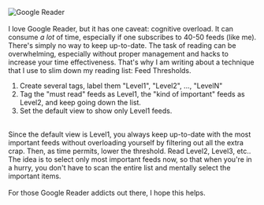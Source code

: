 <img src="http://jipsta.files.wordpress.com/2007/05/reader.png" alt="Google Reader" /><br />
<br />
I love Google Reader, but it has one caveat: cognitive overload.  It can consume <em>a lot</em> of time, especially if one subscribes to 40-50 feeds (like me).  There's simply no way to keep up-to-date.  The task of reading can be overwhelming, especially without proper management and hacks to increase your time effectiveness.  That's why I am writing about a technique that I use to slim down my reading list: Feed Thresholds.<br />
<ol>
	<li>Create several tags, label them "Level1", "Level2", ..., "LevelN"</li>
	<li>Tag the "must read" feeds as Level1, the "kind of important" feeds as Level2, and keep going down the list.</li>
	<li>Set the default view to show only Level1 feeds.</li>
</ol><br />
Since the default view is Level1, you always keep up-to-date with the most important feeds without overloading yourself by filtering out all the extra crap.  Then, as time permits, lower the threshold.  Read Level2, Level3, etc..  The idea is to select only most important feeds now, so that when you're in a hurry, you don't have to scan the entire list and mentally select the important items.<br />
<br />
For those Google Reader addicts out there, I hope this helps.<br />

